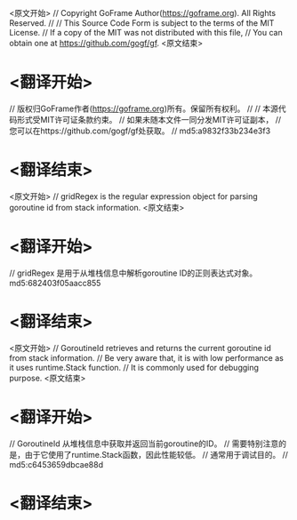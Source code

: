 
<原文开始>
// Copyright GoFrame Author(https://goframe.org). All Rights Reserved.
//
// This Source Code Form is subject to the terms of the MIT License.
// If a copy of the MIT was not distributed with this file,
// You can obtain one at https://github.com/gogf/gf.
<原文结束>

# <翻译开始>
// 版权归GoFrame作者(https://goframe.org)所有。保留所有权利。
//
// 本源代码形式受MIT许可证条款约束。
// 如果未随本文件一同分发MIT许可证副本，
// 您可以在https://github.com/gogf/gf处获取。
// md5:a9832f33b234e3f3
# <翻译结束>


<原文开始>
// gridRegex is the regular expression object for parsing goroutine id from stack information.
<原文结束>

# <翻译开始>
// gridRegex 是用于从堆栈信息中解析goroutine ID的正则表达式对象。 md5:682403f05aacc855
# <翻译结束>


<原文开始>
// GoroutineId retrieves and returns the current goroutine id from stack information.
// Be very aware that, it is with low performance as it uses runtime.Stack function.
// It is commonly used for debugging purpose.
<原文结束>

# <翻译开始>
// GoroutineId 从堆栈信息中获取并返回当前goroutine的ID。
// 需要特别注意的是，由于它使用了runtime.Stack函数，因此性能较低。
// 通常用于调试目的。
// md5:c6453659dbcae88d
# <翻译结束>

